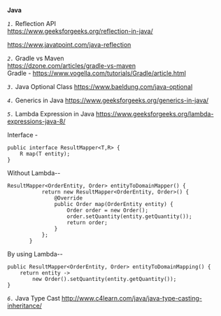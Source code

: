 **Java**

_`1.`_ Reflection API    
https://www.geeksforgeeks.org/reflection-in-java/

https://www.javatpoint.com/java-reflection

_`2.`_ Gradle vs Maven     
https://dzone.com/articles/gradle-vs-maven     
Gradle - https://www.vogella.com/tutorials/Gradle/article.html

_`3.`_ Java Optional Class
https://www.baeldung.com/java-optional

_`4.`_ Generics in Java
https://www.geeksforgeeks.org/generics-in-java/

_`5.`_ Lambda Expression in Java
https://www.geeksforgeeks.org/lambda-expressions-java-8/  
   
Interface -

    public interface ResultMapper<T,R> {
        R map(T entity);
    }   
Without Lambda--   
     
    ResultMapper<OrderEntity, Order> entityToDomainMapper() {
               return new ResultMapper<OrderEntity, Order>() {
                   @Override
                   public Order map(OrderEntity entity) {
                       Order order = new Order();
                       order.setQuantity(entity.getQuantity());
                       return order;
                   }
               };
           }
   
By using Lambda--

    public ResultMapper<OrderEntity, Order> entityToDomainMapping() {
        return entity ->
            new Order().setQuantity(entity.getQuantity());
    }

_`6.`_ Java Type Cast
http://www.c4learn.com/java/java-type-casting-inheritance/